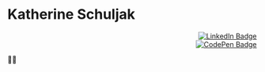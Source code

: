 <div id="header">
  <span>
  <div id="name" align="left">
    <h1>Katherine Schuljak</h1>
  </div>
  <div id="LinkedIn" align="right">
    <a href="https://www.linkedin.com/in/kschuljak">
      <img src="https://img.shields.io/badge/LinkedIn-blue?logo=linkedin&logoColor=white&style=for-the-badge" alt="LinkedIn Badge" />
    </a>
  </div>
  <div id="CodePen" align="right">
    <a href="https://codepen.io/kschuljak">
      <img src="https://img.shields.io/badge/CodePen-black?logo=codepen&logoColor=white&style=for-the-badge" alt="CodePen Badge" />
    </a>
  </div>
  </span>
</div>

:woman_technologist: 



<!--
**kschuljak/kschuljak** is a ✨ _special_ ✨ repository because its `README.md` (this file) appears on your GitHub profile.

Here are some ideas to get you started:

- 🔭 I’m currently working on ...
- 🌱 I’m currently learning ...
- 👯 I’m looking to collaborate on ...
- 🤔 I’m looking for help with ...
- 💬 Ask me about ...
- 📫 How to reach me: ...
- 😄 Pronouns: ...
- ⚡ Fun fact: ...
-->
